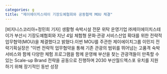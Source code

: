 ```yaml
---
categories: g
title: "제이에이치스테이 기장도예협회와 공동협력 MOU 체결"
---
```

[비지니스코리아=정민희 기자] 생활형 숙박시설 전문 위탁 운영기업 ㈜제이에이치스테이가 부산시 기장도예협회와 지난 4일 체험형 문화·관광 서비스산업 확대를 위한 전략적 업무협약(MOU)을 체결했다고 밝혔다.이번 MOU를 주관한 제이에이치그룹 이민지 전략기획실장은 “이번 전략적 업무협약을 통해 기존 관광의 범위를 뛰어넘는 고품격 숙박 서비스와 함께 다양한 체험 프로그램을 함께 운영해 부산을 찾는 관광객들이 만족할 수 있는 Scale-up Brand 전략을 공동으로 진행하며 2030 부산월드엑스포 유치를 지원하기 위해 장기적인 동반 성장